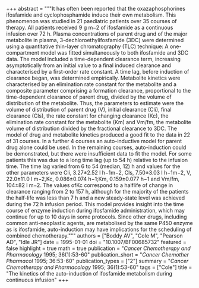 +++
abstract = """It has often been reported that the oxazaphosphorines ifosfamide and cyclophosphamide induce their own metabolism. This phenomenon was studied in 21 paediatric patients over 35 courses of therapy. All patients received 9 g m−2 of ifosfamide as a continuous infusion over 72 h. Plasma concentrations of parent drug and of the major metabolite in plasma, 3-dechloroethylifosfamide (3DC) were determined using a quantitative thin-layer chromatography (TLC) technique: A one-compartment model was fitted simultaneously to both ifosfamide and 3DC data. The model included a time-dependent clearance term, increasing asymptotically from an initial value to a final induced clearance and characterised by a first-order rate constant. A time lag, before induction of clearance began, was determined empirically. Metabolite kinetics were characterised by an elimination rate constant for the metabolite and a composite parameter comprising a formation clearance, proportional to the time-dependent clearance of parent drug, divided by the volume of distribution of the metabolite. Thus, the parameters to estimate were the volume of distribution of parent drug (V), initial clearance (Cli), final clearance (Cls), the rate constant for changing clearance (Kc), the elimination rate constant for the metabolite (Km) and Vm/fm, the metabolite volume of distribution divided by the fractional clearance to 3DC. The model of drug and metabolite kinetics produced a good fit to the data in 22 of 31 courses. In a further 4 courses an auto-inductive model for parent drug alone could be used. In the remaining courses, auto-induction could be demonstrated, but there were insufficient data to fit the model. For some patients this was due to a long time lag (up to 54 h) relative to the infusion time. The time lag varied from 6 to 54 (median, 12) h and values for the other parameters were Cli, 3.27±2.52 l h−1m−2, Cls, 7.50±3.03 l h−1m−2, V, 22.0±11.0 l m−2,Kc, 0.086±0.074 h−1;Km, 0.159±0.077 h−1 and Vm/fm, 104±82 l m−2. The values ofKc correspond to a halflife of change in clearance ranging from 2 to 157 h, although for the majority of the patients the half-life was less than 7 h and a new steady-state level was achieved during the 72 h infusion period. This model provides insight into the time course of enzyme induction during ifosfamide administration, which may continue for up to 10 days in some protocols. Since other drugs, including common anti-neoplastic agents, are metabolised by the same P450 enzyme as is ifosfamide, auto-induction may have implications for the scheduling of combined chemotherapy."""
authors = ["Boddy AV", "Cole M", "Pearson AD", "Idle JR"]
date = 1995-01-01
doi = "10.1007/BF00685732"
featured = false
highlight = true
math = true
publication = "*Cancer Chemotherapy and Pharmacology* 1995; 36(1):53-60"
publication_short = "*Cancer Chemother Pharmacol* 1995; 36:53-60"
publication_types = ["2"]
summary = "*Cancer Chemotherapy and Pharmacology* 1995; 36(1):53-60"
tags = ["Cole"]
title = "The kinetics of the auto-induction of ifosfamide metabolism during continuous infusion"
+++
